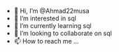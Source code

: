 - 👋 Hi, I’m @Ahmad22musa
- 👀 I’m interested in sql
- 🌱 I’m currently learning sql
- 💞️ I’m looking to collaborate on sql
- 📫 How to reach me ...

<!---
Ahmad22musa/Ahmad22musa is a ✨ special ✨ repository because its `README.md` (this file) appears on your GitHub profile.
You can click the Preview link to take a look at your changes.
--->
